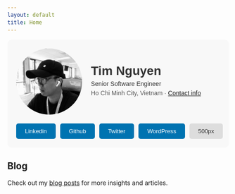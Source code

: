 ```yaml
---
layout: default
title: Home
---
```


<style>
  .profile-container {
    font-family: Arial, sans-serif;
    background-color: #f8f8f8;
    padding: 20px;
    border-radius: 10px;
    max-width: 900px;
    margin: auto;
    color: #333;
  }
  .profile-header {
    display: flex;
    align-items: center;
  }
  .profile-photo {
    flex: 0 0 auto;
    width: 150px;
    height: 150px;
    border-radius: 50%;
    overflow: hidden;
    margin-right: 20px;
  }
  .profile-photo img {
    width: 100%;
    height: auto;
  }
  .profile-info {
    flex: 1;
  }
  .profile-info h1 {
    font-size: 2em;
    margin: 0;
  }
  .profile-info p {
    margin: 5px 0;
  }
  .profile-info .location {
    color: #555;
  }
  .profile-stats {
    display: flex;
    align-items: center;
    margin-top: 10px;
  }
  .profile-stats .followers {
    margin-right: 15px;
    font-weight: bold;
  }
  .profile-stats .connections {
    color: #0073b1;
  }
  .contact-info a {
    color: #0073b1;
    text-decoration: none;
  }
  .actions {
    display: flex;
    margin-top: 20px;
  }
  .actions button {
    background-color: #0073b1;
    color: white;
    border: none;
    padding: 10px 20px;
    border-radius: 5px;
    margin-right: 10px;
    cursor: pointer;
  }
  .actions button.more {
    background-color: #ddd;
    color: #333;
  }
</style>

<div class="profile-container">
  <div class="profile-header">
    <div class="profile-photo">
      <img src="images/avata.jpg" alt="Profile Photo">
    </div>
    <div class="profile-info">
      <h1>Tim Nguyen</h1>
      <p>Senior Software Engineer</p>
      <p class="location">Ho Chi Minh City, Vietnam · <a href="mailto:mr.phucnguyen@hotmail.com">Contact info</a></p>
    </div>
  </div>
  <div class="actions">
    <a href="https://www.linkedin.com/in/timnguyen90s/"><button>Linkedin</button></a>
    <a href="https://github.com/tim1990s"><button>Github</button></a>
    <a href="https://x.com/NPhuc90"><button>Twitter</button></a>
    <a href="https://np90s.wordpress.com/who-am-i/"><button>WordPress</button></a>
    <a href="https://500px.com/p/np90s"><button class="more">500px</button></a>
  </div>
</div>


## Blog
Check out my [blog posts](blogs.md) for more insights and articles.
